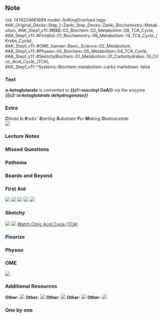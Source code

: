 ## Note
nid: 1474224661689
model: AnKingOverhaul
tags: #AK_Original_Decks::Step_1::Zanki_Step_Decks::Zanki_Biochemistry::Metabolism, #AK_Step1_v11::#B&B::03_Biochem::02_Metabolism::08_TCA_Cycle, #AK_Step1_v11::#FirstAid::01_Biochemistry::06_Metabolism::14_TCA_Cycle_(Krebs_Cycle), #AK_Step1_v11::#OME_banner::Basic_Science::02_Metabolism, #AK_Step1_v11::#Physeo::05_Biochem::05_Metabolism::04_TCA_Cycle, #AK_Step1_v11::#SketchyBiochem::01_Metabolism::01_Carbohydrates::10_Citric_Acid_Cycle_(TCA), #AK_Step1_v11::^Systems::Biochem::metabolism::carbs
markdown: false

### Text
<div>
  <b>α-ketoglutarate</b> is converted to <b>{{c1::succinyl
  CoA}}</b> via the enzyme <b><i>{{c2::α-ketoglutarate
  dehydrogenase}}</i></b>
</div>

### Extra
<div>
  <i style="font-style: italic;"><b>C</b>itrate <b>I</b>s
  <b>K</b>rebs' <b>S</b>tarting <b>S</b>ubstrate <b>F</b>or
  <b>M</b>aking <b>O</b>xaloacetate</i>
</div>
<div><img src="paste-94575179858294.jpg"></div>

### Lecture Notes


### Missed Questions


### Pathoma


### Boards and Beyond


### First Aid
<img src="tmpyENhkO.png"> <img src="tmpyENhkO.png"> <img src=
"tmpyENhkO.png"> <img src="tmpyENhkO.png"> <img src=
"tmpyENhkO.png">

### Sketchy
<img src="Screen%20Shot%202021-01-07%20at%2015.00.59.jpg">
<img src="Screen%20Shot%202021-01-07%20at%2015.01.13.jpg"> <a href=
"https://dashboard.sketchy.com/study/medical/courses/medical-biochemistry/units/medical-biochemistry-metabolism/videos/medical-biochemistry-metabolism-carbohydrates-tca-cycle?utm_source=anki&utm_medium=partnership&utm_campaign=february_update&utm_content=medical">
Watch Citric Acid Cycle (TCA)</a>

### Pixorize


### Physeo


### OME
<div class="ome-widget">
  <a href=
  "https://onlinemeded.org/spa/metabolism?ref=anki"><img src=
  "_OME_AnkiFlashcards_Topic_4.png"></a>
</div>

### Additional Resources
<b>Other:</b> <img src="tmpEeMsYz.png"> <b>Other:</b> <img src=
"tmpEeMsYz.png"> <b>Other:</b> <img src="tmpEeMsYz.png">
<b>Other:</b> <img src="tmpEeMsYz.png"> <b>Other:</b> <img src=
"tmpEeMsYz.png">

### One by one

